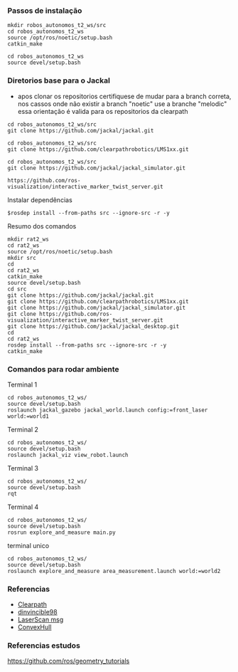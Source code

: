 ### Passos de instalação  

```shell
mkdir robos_autonomos_t2_ws/src
cd robos_autonomos_t2_ws
source /opt/ros/noetic/setup.bash
catkin_make
```

```shell
cd robos_autonomos_t2_ws
source devel/setup.bash
```

### Diretorios base para o Jackal

- apos clonar os repositorios certifiquese de mudar para a branch correta, nos cassos onde não existir a branch "noetic" use a branche "melodic" essa orientação é valida para os repositorios da clearpath

```
cd robos_autonomos_t2_ws/src
git clone https://github.com/jackal/jackal.git
```

```
cd robos_autonomos_t2_ws/src
git clone https://github.com/clearpathrobotics/LMS1xx.git
```

```
cd robos_autonomos_t2_ws/src
git clone https://github.com/jackal/jackal_simulator.git
```

```
https://github.com/ros-visualization/interactive_marker_twist_server.git
```
Instalar dependências
```
$rosdep install --from-paths src --ignore-src -r -y
```
Resumo dos comandos

```
mkdir rat2_ws
cd rat2_ws
source /opt/ros/noetic/setup.bash
mkdir src
cd
cd rat2_ws
catkin_make
source devel/setup.bash
cd src
git clone https://github.com/jackal/jackal.git
git clone https://github.com/clearpathrobotics/LMS1xx.git
git clone https://github.com/jackal/jackal_simulator.git
git clone https://github.com/ros-visualization/interactive_marker_twist_server.git
git clone https://github.com/jackal/jackal_desktop.git
cd
cd rat2_ws
rosdep install --from-paths src --ignore-src -r -y
catkin_make
```

### Comandos para rodar ambiente

Terminal 1
```
cd robos_autonomos_t2_ws/
source devel/setup.bash
roslaunch jackal_gazebo jackal_world.launch config:=front_laser world:=world1

```

Terminal 2
```
cd robos_autonomos_t2_ws/
source devel/setup.bash
roslaunch jackal_viz view_robot.launch
```

Terminal 3
```
cd robos_autonomos_t2_ws/
source devel/setup.bash
rqt
```

Terminal 4
```
cd robos_autonomos_t2_ws/
source devel/setup.bash
rosrun explore_and_measure main.py
```


terminal unico
```
cd robos_autonomos_t2_ws/
source devel/setup.bash
roslaunch explore_and_measure area_measurement.launch world:=world2
```


### Referencias

- [Clearpath](https://www.clearpathrobotics.com/assets/guides/noetic/jackal/simulation.html0)
- [dinvincible98](https://github.com/dinvincible98/Jackal_ROS_Noetic_Bringup)
- [LaserScan msg](http://docs.ros.org/en/noetic/api/sensor_msgs/html/msg/LaserScan.html) 
- [ConvexHull](https://docs.scipy.org/doc/scipy/reference/generated/scipy.spatial.ConvexHull.html)

### Referencias estudos

https://github.com/ros/geometry_tutorials

